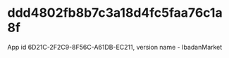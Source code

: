# ddd4802fb8b7c3a18d4fc5faa76c1a8f
App id 6D21C-2F2C9-8F56C-A61DB-EC211, version name - IbadanMarket
